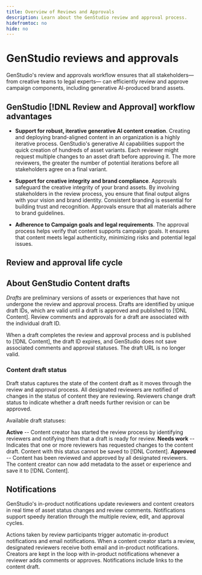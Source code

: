```yaml
---
title: Overview of Reviews and Approvals
description: Learn about the GenStudio review and approval process.
hidefromtoc: no
hide: no
---
```


# GenStudio reviews and approvals

GenStudio's review and approvals workflow ensures that all stakeholders—  from creative teams to legal experts—  can efficiently review and approve campaign components, including generative AI-produced brand assets.

## GenStudio [!DNL Review and Approval] workflow advantages

* **Support for robust, iterative generative AI content creation**. Creating and deploying brand-aligned content in an organization is a highly iterative process. GenStudio's generative AI capabilities support the quick creation of hundreds of asset variants. Each reviewer might request multiple changes to an asset draft before approving it. The more reviewers, the greater the number of potential iterations before all stakeholders agree on a final variant.   

* **Support for creative integrity and brand compliance**. Approvals safeguard the creative integrity of your brand assets. By involving stakeholders in the review process, you ensure that final output aligns with your vision and brand identity. Consistent branding is essential for building trust and recognition. Approvals ensure that all materials adhere to brand guidelines.

* **Adherence to Campaign goals and legal requirements**. The approval process helps verify that content supports campaign goals. It ensures that content meets legal authenticity, minimizing risks and potential legal issues.

## Review and approval life cycle


## About GenStudio Content drafts 

_Drafts_ are preliminary versions of assets or experiences that have not undergone the review and approval process. Drafts are identified by unique draft IDs, which are valid until a draft is approved and published to [!DNL Content]. Review comments and approvals for a draft are associated with the individual draft ID. 

When a draft completes the review and approval process and is published to [!DNL Content], the draft ID expires, and GenStudio does not save associated comments and approval statuses. The draft URL is no longer valid.

### Content draft status

Draft status captures the state of the content draft as it moves through the review and approval process. All designated reviewers are notified of changes in the status of content they are reviewing. Reviewers change draft status to indicate whether a draft needs further revision or can be approved.

Available draft statuses:

**Active** -- Content creator has started the review process by identifying reviewers and notifying them that a draft is ready for review.
**Needs work** -- Indicates that one or more reviewers has requested changes to the content draft. Content with this status cannot be saved to [!DNL Content].
**Approved** -- Content has been reviewed and approved by all designated reviewers. The content creator can now add metadata to the asset or experience and save it to [!DNL Content].

## Notifications

GenStudio's in-product notifications update reviewers and content creators in real time of asset status changes and review comments. Notifications support speedy iteration through the multiple review, edit, and approval cycles.

Actions taken by review participants trigger automatic in-product notifications and email notifications. When a content creator starts a review, designated reviewers receive both email and in-product notifications. Creators are kept in the loop with in-product notifications whenever a reviewer adds comments or approves. Notifications include links to the content draft.

